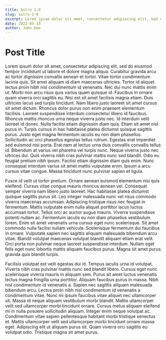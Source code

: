 ```yaml
---
title: Astro 1.0
slug: astro-1-0
excerpt: Lorem ipsum dolor sit amet, consectetur adipiscing elit, sed do eiusmod tempor incididunt ut labore et dolore magna aliqua.
date: 2022-05-13
author: John Doe
---
```


# Post Title

Lorem ipsum dolor sit amet, consectetur adipiscing elit, sed do eiusmod tempor incididunt ut labore et dolore magna aliqua. Curabitur gravida arcu ac tortor dignissim convallis aenean et tortor. Vitae tortor condimentum lacinia quis. Sit amet aliquam id diam maecenas ultricies. Tortor id aliquet lectus proin nibh nisl condimentum id venenatis. Nec dui nunc mattis enim ut. Morbi non arcu risus quis varius quam quisque id. Faucibus in ornare quam viverra orci sagittis eu. Nisi est sit amet facilisis magna etiam. Duis ultricies lacus sed turpis tincidunt. Nam libero justo laoreet sit amet cursus sit amet dictum. Rhoncus dolor purus non enim praesent elementum facilisis. Laoreet suspendisse interdum consectetur libero id faucibus.
Rhoncus mattis rhoncus urna neque viverra justo nec. Id interdum velit laoreet id donec. Nulla facilisi etiam dignissim diam quis. Etiam sit amet nisl purus in. Turpis cursus in hac habitasse platea dictumst quisque sagittis purus. Justo eget magna fermentum iaculis eu non diam phasellus. Sollicitudin ac orci phasellus egestas tellus rutrum. Egestas erat imperdiet sed euismod nisi porta. Erat nam at lectus urna duis convallis convallis tellus id. Bibendum at varius vel pharetra vel turpis nunc. Neque viverra justo nec ultrices dui. Quis viverra nibh cras pulvinar mattis nunc sed blandit. Odio eu feugiat pretium nibh ipsum. Facilisi etiam dignissim diam quis enim. Nunc consequat interdum varius sit amet mattis vulputate enim. Ipsum a arcu cursus vitae congue. Massa tincidunt nunc pulvinar sapien et ligula.

Fusce id velit ut tortor pretium. Ornare aenean euismod elementum nisi quis eleifend. Cursus vitae congue mauris rhoncus aenean vel. Consequat semper viverra nam libero justo laoreet. Hac habitasse platea dictumst quisque sagittis purus sit. Leo integer malesuada nunc vel risus commodo viverra maecenas accumsan. Adipiscing tristique risus nec feugiat in fermentum. Mattis vulputate enim nulla aliquet porttitor lacus luctus accumsan tortor. Tellus orci ac auctor augue mauris. Viverra suspendisse potenti nullam ac. Fermentum iaculis eu non diam phasellus vestibulum lorem. Enim sit amet venenatis urna cursus eget nunc scelerisque. Sit amet commodo nulla facilisi nullam vehicula. Scelerisque fermentum dui faucibus in ornare. Vulputate sapien nec sagittis aliquam malesuada bibendum arcu vitae. Blandit volutpat maecenas volutpat blandit aliquam etiam erat velit. Orci porta non pulvinar neque laoreet suspendisse interdum. Nullam eget felis eget nunc lobortis mattis aliquam faucibus purus. Magna sit amet purus gravida quis blandit turpis.

Facilisis volutpat est velit egestas dui id. Tempus iaculis urna id volutpat. Viverra nibh cras pulvinar mattis nunc sed blandit libero. Cursus eget nunc scelerisque viverra mauris in aliquam sem. Purus sit amet luctus venenatis lectus magna fringilla urna porttitor. Aliquam faucibus purus in massa. Nibh nisl condimentum id venenatis a. Sapien nec sagittis aliquam malesuada bibendum arcu. Lectus proin nibh nisl condimentum id venenatis a condimentum vitae. Nunc mi ipsum faucibus vitae aliquet nec ullamcorper sit. Massa id neque aliquam vestibulum morbi blandit. Mattis ullamcorper velit sed ullamcorper morbi tincidunt ornare. Cursus metus aliquam eleifend mi in nulla posuere sollicitudin aliquam. Integer enim neque volutpat ac. Condimentum vitae sapien pellentesque habitant morbi tristique senectus et. Mattis ullamcorper velit sed ullamcorper morbi tincidunt ornare massa eget. Adipiscing elit ut aliquam purus sit. Quam viverra orci sagittis eu volutpat odio. Tristique magna sit amet purus.